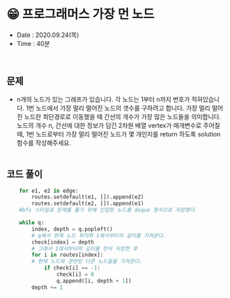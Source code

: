 # 😁 프로그래머스 가장 먼 노드
- Date : 2020.09.24(목)
- Time : 40분
<br>

## 문제

- n개의 노드가 있는 그래프가 있습니다. 각 노드는 1부터 n까지 번호가 적혀있습니다. 1번 노드에서 가장 멀리 떨어진 노드의 갯수를 구하려고 합니다. 가장 멀리 떨어진 노드란 최단경로로 이동했을 때 간선의 개수가 가장 많은 노드들을 의미합니다. 노드의 개수 n, 간선에 대한 정보가 담긴 2차원 배열 vertex가 매개변수로 주어질 때, 1번 노드로부터 가장 멀리 떨어진 노드가 몇 개인지를 return 하도록 solution 함수를 작성해주세요.
<br><br>

## 코드 풀이
```python
    for e1, e2 in edge:
        routes.setdefault(e1, []).append(e2)
        routes.setdefault(e2, []).append(e1)
    #bfs 스타일로 문제를 풀기 위해 인접한 노드를 deque 형식으로 저장했다.
```

```python
    while q:
        index, depth = q.popleft()
        # q에서 현재 노드 위치와 1에서부터의 깊이를 가져온다.
        check[index] = depth
        # 그래서 1에서부터의 깊이를 먼저 저장한 후
        for i in routes[index]:
        # 현재 노드와 관련된 다른 노드들을 가져온다.
            if check[i] == -1:
                check[i] = 0
                q.append([i, depth + 1])
        depth += 1
```